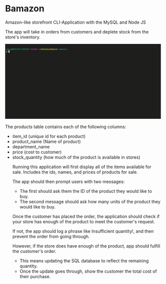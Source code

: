 # Bamazon
<p>Amazon-like storefront CLI-Application with the MySQL and Node JS</p>

<p>The app will take in orders from customers and deplete stock from the store's inventory. </p>
<img src="bamazon.gif" alt="Bamazon App Giphy">
<p>The products table contains each of the following columns:
<ul>
<li>item_id (unique id for each product)</li>
<li>product_name (Name of product)</li>
<li>department_name</li>
<li>price (cost to customer)</li>
<li>stock_quantity (how much of the product is available in stores)</li>
<p>Running this application will first display all of the items available for sale. Includes the ids, names, and prices of products for sale.</p>
<p>The app should then prompt users with two messages:</p>
<ul><li>The first should ask them the ID of the product they would like to buy.</li>
<li>The second message should ask how many units of the product they would like to buy.</li></ul>
<p>Once the customer has placed the order, the application should check if your store has enough of the product to meet the customer's request.</p>
<p>If not, the app should log a phrase like Insufficient quantity!, and then prevent the order from going through.</p>
<p>However, if the store does have enough of the product, app should fulfill the customer's order.</p>
<ul><li>This means updating the SQL database to reflect the remaining quantity.</li>
<li>Once the update goes through, show the customer the total cost of their purchase.</li></ul>